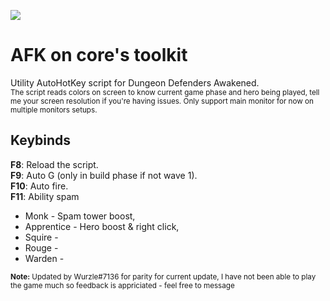 
![](https://i.imgur.com/oZ3gHmt.png)
# AFK on core's toolkit  
Utility AutoHotKey script for Dungeon Defenders Awakened.  
<sub>The script reads colors on screen to know current game phase and hero being played, tell me your screen resolution if you're having issues. Only support main monitor for now on multiple monitors setups.</sub>
## Keybinds
**F8**: Reload the script.  
**F9**: Auto G (only in build phase if not wave 1).  
**F10**: Auto fire.  
**F11**:   Ability spam
- Monk - Spam tower boost,  
- Apprentice - Hero boost & right click,   
- Squire -
- Rouge - 
- Warden -

<sub>**Note:** Updated by Wurzle#7136 for parity for current update, I have not been able to play the game much so feedback is appriciated - feel free to message</sub>
